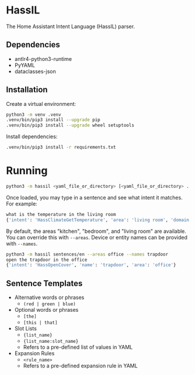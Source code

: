 # HassIL

The Home Assistant Intent Language (HassIL) parser.


## Dependencies

* antlr4-python3-runtime
* PyYAML
* dataclasses-json


## Installation

Create a virtual environment:

``` sh
python3 -m venv .venv
.venv/bin/pip3 install --upgrade pip
.venv/bin/pip3 install --upgrade wheel setuptools
```

Install dependencies:

``` sh
.venv/bin/pip3 install -r requirements.txt
```


# Running

``` sh
python3 -m hassil <yaml_file_or_directory> [<yaml_file_or_directory> ...]
```

Once loaded, you may type in a sentence and see what intent it matches.
For example:

``` sh
what is the temperature in the living room
{'intent': 'HassClimateGetTemperature', 'area': 'living room', 'domain': 'climate'}
```

By default, the areas "kitchen", "bedroom", and "living room" are available. You can override this with `--areas`. Device or entity names can be provided with `--names`.

``` sh
python3 -m hassil sentences/en --areas office --names trapdoor
open the trapdoor in the office
{'intent': 'HassOpenCover', 'name': 'trapdoor', 'area': 'office'}
```


## Sentence Templates

* Alternative words or phrases
  * `(red | green | blue)`
* Optional words or phrases
  * `[the]`
  * `[this | that]`
* Slot Lists
  * `{list_name}`
  * `{list_name:slot_name}`
  * Refers to a pre-defined list of values in YAML
* Expansion Rules
  * `<rule_name>`
  * Refers to a pre-defined expansion rule in YAML
